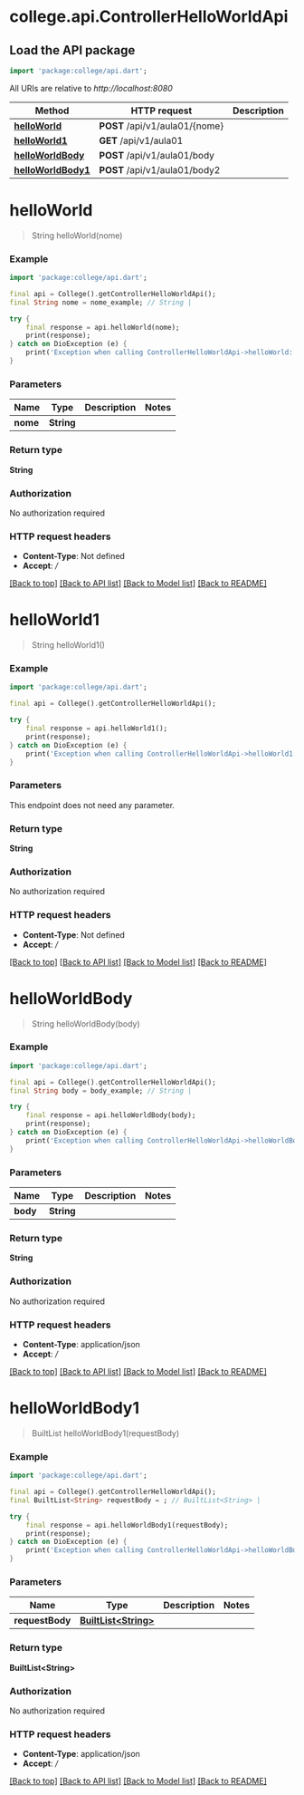 # college.api.ControllerHelloWorldApi

## Load the API package
```dart
import 'package:college/api.dart';
```

All URIs are relative to *http://localhost:8080*

Method | HTTP request | Description
------------- | ------------- | -------------
[**helloWorld**](ControllerHelloWorldApi.md#helloworld) | **POST** /api/v1/aula01/{nome} | 
[**helloWorld1**](ControllerHelloWorldApi.md#helloworld1) | **GET** /api/v1/aula01 | 
[**helloWorldBody**](ControllerHelloWorldApi.md#helloworldbody) | **POST** /api/v1/aula01/body | 
[**helloWorldBody1**](ControllerHelloWorldApi.md#helloworldbody1) | **POST** /api/v1/aula01/body2 | 


# **helloWorld**
> String helloWorld(nome)



### Example
```dart
import 'package:college/api.dart';

final api = College().getControllerHelloWorldApi();
final String nome = nome_example; // String | 

try {
    final response = api.helloWorld(nome);
    print(response);
} catch on DioException (e) {
    print('Exception when calling ControllerHelloWorldApi->helloWorld: $e\n');
}
```

### Parameters

Name | Type | Description  | Notes
------------- | ------------- | ------------- | -------------
 **nome** | **String**|  | 

### Return type

**String**

### Authorization

No authorization required

### HTTP request headers

 - **Content-Type**: Not defined
 - **Accept**: */*

[[Back to top]](#) [[Back to API list]](../README.md#documentation-for-api-endpoints) [[Back to Model list]](../README.md#documentation-for-models) [[Back to README]](../README.md)

# **helloWorld1**
> String helloWorld1()



### Example
```dart
import 'package:college/api.dart';

final api = College().getControllerHelloWorldApi();

try {
    final response = api.helloWorld1();
    print(response);
} catch on DioException (e) {
    print('Exception when calling ControllerHelloWorldApi->helloWorld1: $e\n');
}
```

### Parameters
This endpoint does not need any parameter.

### Return type

**String**

### Authorization

No authorization required

### HTTP request headers

 - **Content-Type**: Not defined
 - **Accept**: */*

[[Back to top]](#) [[Back to API list]](../README.md#documentation-for-api-endpoints) [[Back to Model list]](../README.md#documentation-for-models) [[Back to README]](../README.md)

# **helloWorldBody**
> String helloWorldBody(body)



### Example
```dart
import 'package:college/api.dart';

final api = College().getControllerHelloWorldApi();
final String body = body_example; // String | 

try {
    final response = api.helloWorldBody(body);
    print(response);
} catch on DioException (e) {
    print('Exception when calling ControllerHelloWorldApi->helloWorldBody: $e\n');
}
```

### Parameters

Name | Type | Description  | Notes
------------- | ------------- | ------------- | -------------
 **body** | **String**|  | 

### Return type

**String**

### Authorization

No authorization required

### HTTP request headers

 - **Content-Type**: application/json
 - **Accept**: */*

[[Back to top]](#) [[Back to API list]](../README.md#documentation-for-api-endpoints) [[Back to Model list]](../README.md#documentation-for-models) [[Back to README]](../README.md)

# **helloWorldBody1**
> BuiltList<String> helloWorldBody1(requestBody)



### Example
```dart
import 'package:college/api.dart';

final api = College().getControllerHelloWorldApi();
final BuiltList<String> requestBody = ; // BuiltList<String> | 

try {
    final response = api.helloWorldBody1(requestBody);
    print(response);
} catch on DioException (e) {
    print('Exception when calling ControllerHelloWorldApi->helloWorldBody1: $e\n');
}
```

### Parameters

Name | Type | Description  | Notes
------------- | ------------- | ------------- | -------------
 **requestBody** | [**BuiltList&lt;String&gt;**](String.md)|  | 

### Return type

**BuiltList&lt;String&gt;**

### Authorization

No authorization required

### HTTP request headers

 - **Content-Type**: application/json
 - **Accept**: */*

[[Back to top]](#) [[Back to API list]](../README.md#documentation-for-api-endpoints) [[Back to Model list]](../README.md#documentation-for-models) [[Back to README]](../README.md)

